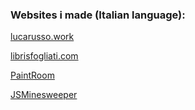 ### Websites i made (Italian language):
[lucarusso.work](https://lucarusso.work/)

[librisfogliati.com](https://librisfogliati.com/)

[PaintRoom](zwolfrost.github.io/Paint-Room/)

[JSMinesweeper](https://zwolfrost.github.io/JSMinesweeper/)
